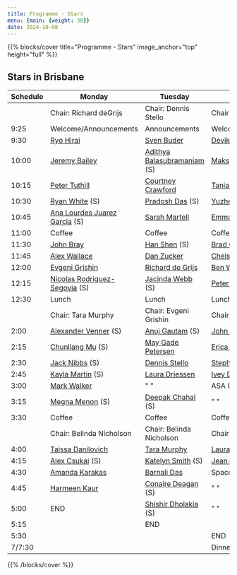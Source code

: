 ```yaml
---
title: Programme - Stars
menu: {main: {weight: 30}}
date: 2024-10-08
---
```


{{% blocks/cover title="Programme - Stars" image_anchor="top" height="full" %}}

## Stars in Brisbane

| Schedule | Monday | Tuesday | Wednesday |
| -------- | ---------------- | ---------------- | ---------------- |
| | Chair: Richard deGrijs | Chair: Dennis Stello | Chair: Barnali Das |
| 9:25 | Welcome/Announcements | Announcements | Welcome/Announcements |
| 9:30 | [Ryo Hirai](speakers/ryosuke-hirai/_index.md) | [Sven Buder](speakers/sven-buder/_index.md) | [Devika Kamath](speakers/devika-kamath/_index.md) |
| 10:00 | [Jeremy Bailey](speakers/jeremy-bailey/_index.md) | [Adithya Balasubramaniam](speakers/adithya-balasubramaniam/_index.md) (S) | [Maksym Mohorian](speakers/maksym-mohorian/_index.md) (S) |
| 10:15 | [Peter Tuthill](speakers/peter-tuthill/_index.md) | [Courtney Crawford](speakers/courtney-crawford/_index.md) | [Tania Ahmed](speakers/tania-ahmed/_index.md) (S) |
| 10:30 | [Ryan White](speakers/ryan-white/_index.md) (S)   | [Pradosh Das](speakers/pradosh-das/_index.md) (S) | [Yuzhe Song](speakers/yuzhe-song/_index.md) |
| 10:45 | [Ana Lourdes Juarez Garcia](speakers/ana-lourdes-juarez-garcia/_index.md) (S) | [Sarah Martell](speakers/sarah-martell/_index.md) | [Emma Brown](speakers/emma-brown/_index.md) (*) |
| 11:00 | Coffee | Coffee | Coffee |
| 11:30 | [John Bray](speakers/john-bray/_index.md) | [Han Shen](speakers/han-shen/_index.md) (S) | [Brad Carter](speakers/brad-carter/_index.md) |
| 11:45 | [Alex Wallace](speakers/alex-wallace/_index.md) | [Dan Zucker](speakers/daniel-zucker/_index.md) | [Chelsea Huang](speakers/chelsea-huang/_index.md) |
| 12:00 | [Evgeni Grishin](speakers/evgeni-grishin/_index.md) | [Richard de Grijs](speakers/richard-de-grijs/_index.md) | [Ben Wilcock](speakers/ben-wilcock/_index.md) |
| 12:15 | [Nicolas Rodriguez-Segovia](speakers/nicolas-rodriguez-segovia/_index.md) (S) | [Jacinda Webb](speakers/jacinda-webb/_index.md) (S) | [Peter Tuthill](speakers/peter-tuthill2/_index.md) |
| 12:30 | Lunch | Lunch | Lunch |
| | Chair: Tara Murphy | Chair: Evgeni Grishin | Chair: Taissa Danilovich |
| 2:00 | [Alexander Venner](speakers/alexander-venner/_index.md) (S) | [Anuj Gautam](speakers/anuj-gautam/_index.md) (S) | [John Bray](speakers/john-bray2/_index.md) |
| 2:15 | [Chunliang Mu](speakers/chunliang-mu/_index.md) (S) | [May Gade Petersen](speakers/may-gade-pedersen/_index.md) | [Erica Thygesen](speakers/erica-thygesen/_index.md) (S) |
| 2:30 | [Jack Nibbs](speakers/jack-nibbs/_index.md) (S) | [Dennis Stello](speakers/dennis-stello/_index.md) | [Stephen Neilson](speakers/stephen-neilson/_index.md) (S) |
| 2:45 | [Kayla Martin](speakers/kayla-martin/_index.md) (S) | [Laura Driessen](speakers/laura-driessen/_index.md) | [Ivey Davis](speakers/ivey-davis/_index.md) (S) |
| 3:00 | [Mark Walker](speakers/mark-walker/_index.md) | " " | ASA Chapter Discussion |
| 3:15 | [Megna Menon](speakers/meghna-menon/_index.md) (S) | [Deepak Chahal](speakers/deepak-chahal/_index.md) (S) | " " |
| 3:30 | Coffee | Coffee | Coffee |
| | Chair: Belinda Nicholson | Chair: Belinda Nicholson | Chair: Belinda Nicholson |
| 4:00 | [Taissa Danilovich](speakers/taissa-danilovich/_index.md) | [Tara Murphy](speakers/tara-murphy/_index.md) | [Laura Venuti](speakers/laura-venuti/_index.md) |
| 4:15 | [Alex Csukai](speakers/alexander-csukai/_index.md) (S) | [Katelyn Smith](speakers/katelyn-smith/_index.md) (S) | [Jean-Philippe Beaulieu](speakers/jean-philippe-beaulieu/_index.md) |
| 4:30 | [Amanda Karakas](speakers/amanda-karakas/_index.md) | [Barnali Das](speakers/barnali-das/_index.md) | Space panel discussion |
| 4:45 | [Harmeen Kaur](speakers/harmeen-kaur/_index.md) | [Conaire Deagan](speakers/conaire-deagan/_index.md) (S) | " " |
| 5:00 | END | [Shishir Dholakia](speakers/shishir-dholakia/_index.md) (S) | " "|
| 5:15 | | END | |
| 5:30 | | | END |
| 7/7:30 | | | Dinner |

{{% /blocks/cover %}}